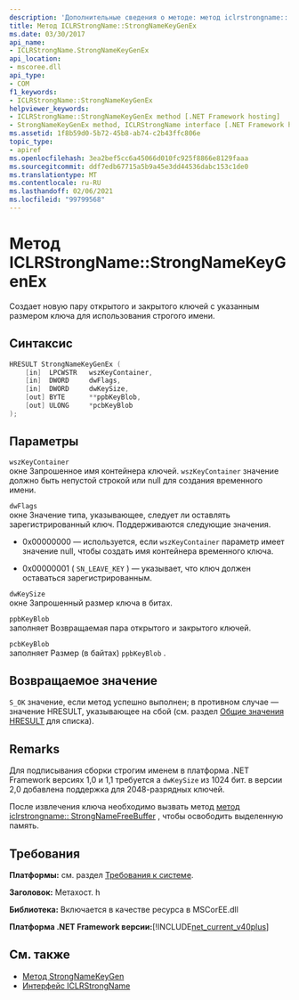 ```yaml
---
description: 'Дополнительные сведения о методе: метод iclrstrongname:: StrongNameKeyGenEx'
title: Метод ICLRStrongName::StrongNameKeyGenEx
ms.date: 03/30/2017
api_name:
- ICLRStrongName.StrongNameKeyGenEx
api_location:
- mscoree.dll
api_type:
- COM
f1_keywords:
- ICLRStrongName::StrongNameKeyGenEx
helpviewer_keywords:
- ICLRStrongName::StrongNameKeyGenEx method [.NET Framework hosting]
- StrongNameKeyGenEx method, ICLRStrongName interface [.NET Framework hosting]
ms.assetid: 1f8b59d0-5b72-45b8-ab74-c2b43ffc806e
topic_type:
- apiref
ms.openlocfilehash: 3ea2bef5cc6a45066d010fc925f8866e8129faaa
ms.sourcegitcommit: ddf7edb67715a5b9a45e3dd44536dabc153c1de0
ms.translationtype: MT
ms.contentlocale: ru-RU
ms.lasthandoff: 02/06/2021
ms.locfileid: "99799568"
---
```

# <a name="iclrstrongnamestrongnamekeygenex-method"></a>Метод ICLRStrongName::StrongNameKeyGenEx

Создает новую пару открытого и закрытого ключей с указанным размером ключа для использования строгого имени.  
  
## <a name="syntax"></a>Синтаксис  
  
```cpp  
HRESULT StrongNameKeyGenEx (  
    [in]  LPCWSTR   wszKeyContainer,  
    [in]  DWORD     dwFlags,  
    [in]  DWORD     dwKeySize,  
    [out] BYTE      **ppbKeyBlob,  
    [out] ULONG     *pcbKeyBlob  
);  
```  
  
## <a name="parameters"></a>Параметры  

 `wszKeyContainer`  
 окне Запрошенное имя контейнера ключей. `wszKeyContainer` значение должно быть непустой строкой или null для создания временного имени.  
  
 `dwFlags`  
 окне Значение типа, указывающее, следует ли оставлять зарегистрированный ключ. Поддерживаются следующие значения.  
  
- 0x00000000 — используется, если `wszKeyContainer` параметр имеет значение null, чтобы создать имя контейнера временного ключа.  
  
- 0x00000001 ( `SN_LEAVE_KEY` ) — указывает, что ключ должен оставаться зарегистрированным.  
  
 `dwKeySize`  
 окне Запрошенный размер ключа в битах.  
  
 `ppbKeyBlob`  
 заполняет Возвращаемая пара открытого и закрытого ключей.  
  
 `pcbKeyBlob`  
 заполняет Размер (в байтах) `ppbKeyBlob` .  
  
## <a name="return-value"></a>Возвращаемое значение  

 `S_OK` значение, если метод успешно выполнен; в противном случае — значение HRESULT, указывающее на сбой (см. раздел [Общие значения HRESULT](/windows/win32/seccrypto/common-hresult-values) для списка).  
  
## <a name="remarks"></a>Remarks  

 Для подписывания сборки строгим именем в платформа .NET Framework версиях 1,0 и 1,1 требуется a `dwKeySize` из 1024 бит. в версии 2,0 добавлена поддержка для 2048-разрядных ключей.  
  
 После извлечения ключа необходимо вызвать метод [метод iclrstrongname:: StrongNameFreeBuffer](iclrstrongname-strongnamefreebuffer-method.md) , чтобы освободить выделенную память.  
  
## <a name="requirements"></a>Требования  

 **Платформы:** см. раздел [Требования к системе](../../get-started/system-requirements.md).  
  
 **Заголовок:** Метахост. h  
  
 **Библиотека:** Включается в качестве ресурса в MSCorEE.dll  
  
 **Платформа .NET Framework версии:**[!INCLUDE[net_current_v40plus](../../../../includes/net-current-v40plus-md.md)]  
  
## <a name="see-also"></a>См. также

- [Метод StrongNameKeyGen](iclrstrongname-strongnamekeygen-method.md)
- [Интерфейс ICLRStrongName](iclrstrongname-interface.md)

